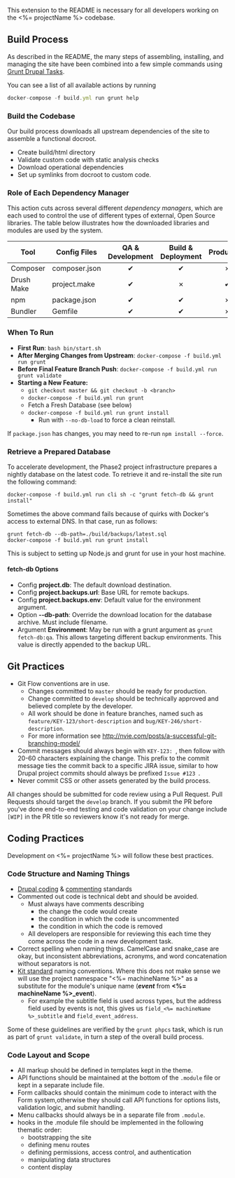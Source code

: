 This extension to the README is necessary for all developers working on the
<%= projectName %> codebase.

## Build Process

As described in the README, the many steps of assembling, installing, and managing
the site have been combined into a few simple commands using [Grunt Drupal Tasks](https://github.com/phase2/grunt-drupal-tasks).

You can see a list of all available actions by running
```js
docker-compose -f build.yml run grunt help
```

### Build the Codebase

Our build process downloads all upstream dependencies of the site to assemble a functional docroot.

  * Create build/html directory
  * Validate custom code with static analysis checks
  * Download operational dependencies
  * Set up symlinks from docroot to custom code.

### Role of Each Dependency Manager

This action cuts across several different *dependency managers*, which are each used to control the use of different types of external, Open Source libraries. The table below illustrates how the downloaded libraries and modules are used by the system.

| Tool | Config Files | QA & Development | Build & Deployment | Production |
| ---- | ------------ | :--------------: | :----------------: | :--------: |
| Composer | composer.json | ✔ | ✔ | ✗ |
| Drush Make | project.make | ✔ | ✗ | ✔ |
| npm | package.json | ✔ | ✔ | ✗ |
| Bundler | Gemfile | ✔ | ✔ | ✗ |

### When To Run

* **First Run**: `bash bin/start.sh`
* **After Merging Changes from Upstream**: `docker-compose -f build.yml run grunt`
* **Before Final Feature Branch Push**: `docker-compose -f build.yml run grunt validate`
* **Starting a New Feature:**
  * `git checkout master && git checkout -b <branch>`
  * `docker-compose -f build.yml run grunt`
  * Fetch a Fresh Database (see below)
  * `docker-compose -f build.yml run grunt install`
    * Run with `--no-db-load` to force a clean reinstall.

If `package.json` has changes, you may need to re-run `npm install --force`.

### Retrieve a Prepared Database

To accelerate development, the Phase2 project infrastructure prepares a nightly database on the latest code. To retrieve it and re-install the site run the following command:

```
docker-compose -f build.yml run cli sh -c "grunt fetch-db && grunt install"
```

Sometimes the above command fails because of quirks with Docker's access to
external DNS. In that case, run as follows:

```
grunt fetch-db --db-path=./build/backups/latest.sql
docker-compose -f build.yml run grunt install
```

This is subject to setting up Node.js and grunt for use in your host machine.

#### fetch-db Options

* Config **project.db**: The default download destination.
* Config **project.backups.url**: Base URL for remote backups.
* Config **project.backups.env**: Default value for the environment argument.
* Option **--db-path**: Override the download location for the database archive. Must include filename.
* Argument **Environment**: May be run with a grunt argument as `grunt fetch-db:qa`. This allows targeting different backup environments. This value is directly appended to the backup URL.

## Git Practices

* Git Flow conventions are in use.
  * Changes committed to `master` should be ready for production.
  * Change committed to `develop` should be technically approved and believed complete by the developer.
  * All work should be done in feature branches, named such as `feature/KEY-123/short-description` and `bug/KEY-246/short-description`.
  * For more information see http://nvie.com/posts/a-successful-git-branching-model/
* Commit messages should always begin with `KEY-123: `, then follow with 20-60 characters explaining the change. This prefix to the commit message ties the commit back to 
a specific JIRA issue, similar to how Drupal project commits should always be prefixed `Issue #123 `.
* Never commit CSS or other assets generated by the build process.

All changes should be submitted for code review using a Pull Request. Pull Requests should target the `develop` branch. If you submit the PR before you've done end-to-end testing and code validation on your change include `[WIP]` in the PR title so reviewers know it's not ready for merge.

## Coding Practices

Development on <%= projectName %> will follow these best practices.

### Code Structure and Naming Things

* [Drupal coding](http://www.drupal.org/coding-standards) & [commenting](http://www.drupal.org/node/1354) standards
* Commented out code is technical debt and should be avoided.
  * Must always have comments describing
    * the change the code would create
    * the condition in which the code is uncommented
    * the condition in which the code is removed
  * All developers are responsible for reviewing this each time they come across the code in a new development task.
* Correct spelling when naming things. CamelCase and snake_case are okay, but inconsistent abbreviations, acronyms, and word concatenation without separators is not.
* [Kit standard](http://www.drupal.org/project/kit) naming conventions. Where this does not make sense we will use the project namespace "<%= machineName %>" as a substitute for the module's unique name (***event*** from **<%= machineName %>_event**).
  * For example the subtitle field is used across types, but the address field used by events is not, this gives us `field_<%= machineName %>_subtitle` and `field_event_address`.

Some of these guidelines are verified by the `grunt phpcs` task, which is run as part of `grunt validate`, in turn a step of the overall build process.

### Code Layout and Scope

* All markup should be defined in templates kept in the theme.
* API functions should be maintained at the bottom of the `.module` file or kept in a separate include file.
* Form callbacks should contain the minimum code to interact with the Form system,otherwise they should call API functions for options lists, validation logic, and submit handling.
* Menu callbacks should always be in a separate file from `.module`.
* hooks in the .module file should be implemented in the following thematic order:
  * bootstrapping the site
  * defining menu routes
  * defining permissions, access control, and authentication
  * manipulating data structures
  * content display
